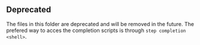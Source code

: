 ## Deprecated
The files in this folder are deprecated and will be removed in the future. The prefered way to acces the completion scripts is through `step completion <shell>`.
